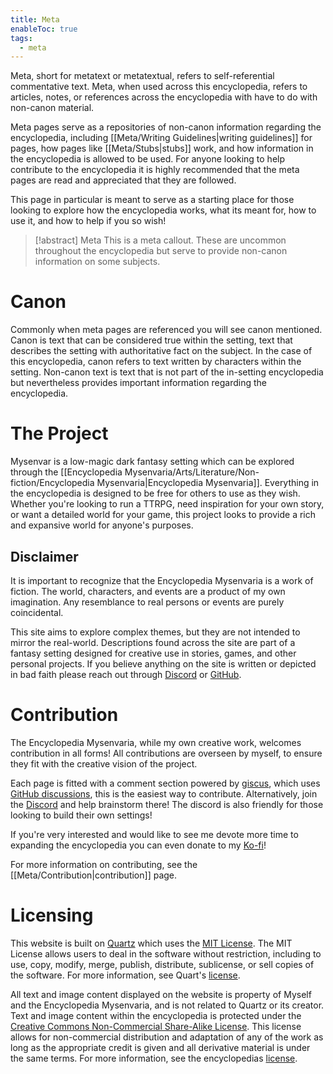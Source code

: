 ```yaml
---
title: Meta
enableToc: true
tags:
  - meta
---
```


Meta, short for metatext or metatextual, refers to self-referential commentative text. Meta, when used across this encyclopedia, refers to articles, notes, or references across the encyclopedia with have to do with non-canon material.

Meta pages serve as a repositories of non-canon information regarding the encyclopedia, including [[Meta/Writing Guidelines|writing guidelines]] for pages, how pages like [[Meta/Stubs|stubs]] work, and how information in the encyclopedia is allowed to be used. For anyone looking to help contribute to the encyclopedia it is highly recommended that the meta pages are read and appreciated that they are followed.

This page in particular is meant to serve as a starting place for those looking to explore how the encyclopedia works, what its meant for, how to use it, and how to help if you so wish!

> [!abstract] Meta
> This is a meta callout. These are uncommon throughout the encyclopedia but serve to provide non-canon information on some subjects.
# Canon
Commonly when meta pages are referenced you will see canon mentioned. Canon is text that can be considered true within the setting, text that describes the setting with authoritative fact on the subject. In the case of this encyclopedia, canon refers to text written by characters within the setting. Non-canon text is text that is not part of the in-setting encyclopedia but nevertheless provides important information regarding the encyclopedia.
# The Project
Mysenvar is a low-magic dark fantasy setting which can be explored through the [[Encyclopedia Mysenvaria/Arts/Literature/Non-fiction/Encyclopedia Mysenvaria|Encyclopedia Mysenvaria]]. Everything in the encyclopedia is designed to be free for others to use as they wish. Whether you're looking to run a TTRPG, need inspiration for your own story, or want a detailed world for your game, this project looks to provide a rich and expansive world for anyone's purposes.
## Disclaimer
It is important to recognize that the Encyclopedia Mysenvaria is a work of fiction. The world, characters, and events are a product of my own imagination. Any resemblance to real persons or events are purely coincidental. 

This site aims to explore complex themes, but they are not intended to mirror the real-world. Descriptions found across the site are part of a fantasy setting designed for creative use in stories, games, and other personal projects. If you believe anything on the site is written or depicted in bad faith please reach out through [Discord](https://discord.gg/2yUDZ5j) or [GitHub](https://github.com/RagtimeGal/quartz--encyclopedia-mysenvaria). 
# Contribution
The Encyclopedia Mysenvaria, while my own creative work, welcomes contribution in all forms! All contributions are overseen by myself, to ensure they fit with the creative vision of the project.

Each page is fitted with a comment section powered by [giscus](https://giscus.app/), which uses [GitHub discussions](https://docs.github.com/en/discussions), this is the easiest way to contribute. Alternatively, join the [Discord](https://discord.gg/2yUDZ5j) and help brainstorm there! The discord is also friendly for those looking to build their own settings!

If you're very interested and would like to see me devote more time to expanding the encyclopedia you can even donate to my [Ko-fi](https://ko-fi.com/W7W4UVZE2)!

For more information on contributing, see the [[Meta/Contribution|contribution]] page.
# Licensing
This website is built on [Quartz](https://github.com/RagtimeGal/quartz--encyclopedia-mysenvaria) which uses the [MIT License](https://opensource.org/license/mit). The MIT License allows users to deal in the software without restriction, including to use, copy, modify, merge, publish, distribute, sublicense, or sell copies of the software. For more information, see Quart's [license](https://github.com/jackyzha0/quartz/blob/v4/LICENSE.txt).

All text and image content displayed on the website is property of Myself and the Encyclopedia Mysenvaria, and is not related to Quartz or its creator. Text and image content within the encyclopedia is protected under the [Creative Commons Non-Commercial Share-Alike License](https://creativecommons.org/licenses/by-nc-sa/4.0/deed.en). This license allows for non-commercial distribution and adaptation of any of the work as long as the appropriate credit is given and all derivative material is under the same terms. For more information, see the encyclopedias [license](https://github.com/RagtimeGal/quartz--encyclopedia-mysenvaria/blob/v4/LICENSE.md).